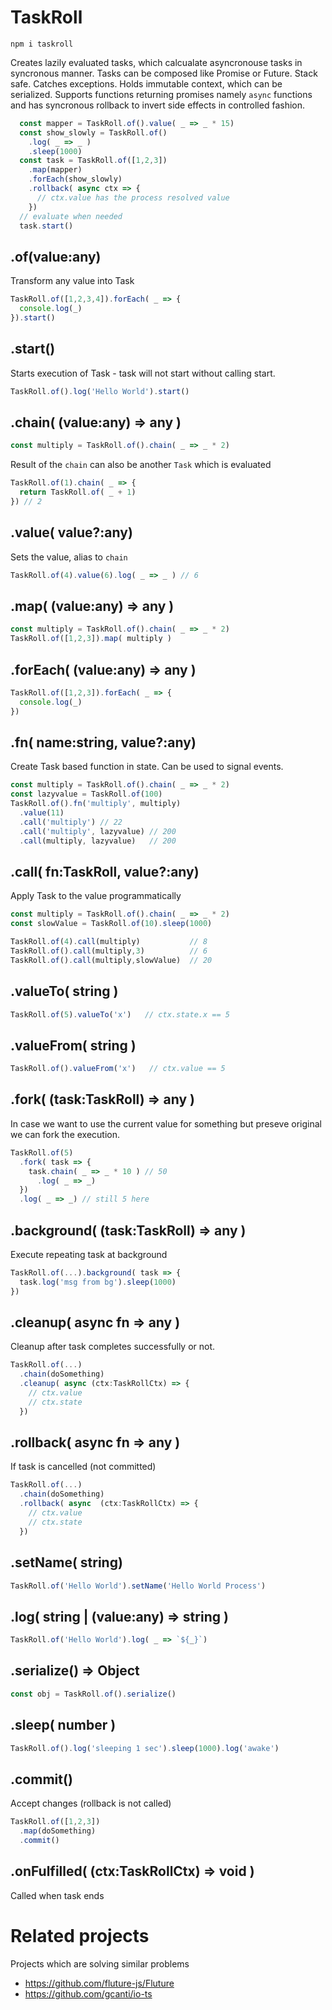 # TaskRoll

```
npm i taskroll
```

Creates lazily evaluated tasks, which calcualate asyncronouse tasks in syncronous manner. Tasks can be composed like Promise or Future. Stack safe. Catches exceptions. Holds immutable context, which can be serialized. Supports functions returning promises namely `async` functions and has syncronous rollback to invert side effects in controlled fashion.

```javascript
  const mapper = TaskRoll.of().value( _ => _ * 15)
  const show_slowly = TaskRoll.of()
    .log( _ => _ )
    .sleep(1000)
  const task = TaskRoll.of([1,2,3])
    .map(mapper)
    .forEach(show_slowly)
    .rollback( async ctx => {
      // ctx.value has the process resolved value
    })
  // evaluate when needed
  task.start()
```

## .of(value:any)

Transform any value into Task

```javascript
TaskRoll.of([1,2,3,4]).forEach( _ => {
  console.log(_)
}).start()
```

## .start()

Starts execution of Task - task will not start without calling start. 

```javascript
TaskRoll.of().log('Hello World').start()
```

## .chain( (value:any) => any )

```javascript
const multiply = TaskRoll.of().chain( _ => _ * 2)
```

Result of the `chain` can also be another `Task` which is evaluated

```javascript
TaskRoll.of(1).chain( _ => {
  return TaskRoll.of( _ + 1)
}) // 2
```

## .value( value?:any)

Sets the value, alias to `chain`
```javascript
TaskRoll.of(4).value(6).log( _ => _ ) // 6
```

## .map( (value:any) => any )

```javascript
const multiply = TaskRoll.of().chain( _ => _ * 2)
TaskRoll.of([1,2,3]).map( multiply )
```

## .forEach( (value:any) => any )

```javascript
TaskRoll.of([1,2,3]).forEach( _ => {
  console.log(_)
})
```

## .fn( name:string, value?:any)

Create Task based function in state. Can be used to signal events.

```javascript
const multiply = TaskRoll.of().chain( _ => _ * 2)
const lazyvalue = TaskRoll.of(100)
TaskRoll.of().fn('multiply', multiply)
  .value(11)
  .call('multiply') // 22
  .call('multiply', lazyvalue) // 200
  .call(multiply, lazyvalue)   // 200
```

## .call( fn:TaskRoll, value?:any)

Apply Task to the value programmatically

```javascript
const multiply = TaskRoll.of().chain( _ => _ * 2)
const slowValue = TaskRoll.of(10).sleep(1000)

TaskRoll.of(4).call(multiply)           // 8
TaskRoll.of().call(multiply,3)          // 6
TaskRoll.of().call(multiply,slowValue)  // 20

```

## .valueTo( string )

```javascript
TaskRoll.of(5).valueTo('x')   // ctx.state.x == 5
```
## .valueFrom( string )

```javascript
TaskRoll.of().valueFrom('x')   // ctx.value == 5
```

## .fork( (task:TaskRoll) => any )

In case we want to use the current value for something but preseve original we can
fork the execution.

```javascript
TaskRoll.of(5)
  .fork( task => {
    task.chain( _ => _ * 10 ) // 50
      .log( _ => _)
  })
  .log( _ => _) // still 5 here
```

## .background( (task:TaskRoll) => any )

Execute repeating task at background

```javascript
TaskRoll.of(...).background( task => {
  task.log('msg from bg').sleep(1000)
})
```

## .cleanup( async fn => any )

Cleanup after task completes successfully or not.

```javascript
TaskRoll.of(...)
  .chain(doSomething)
  .cleanup( async (ctx:TaskRollCtx) => {
    // ctx.value
    // ctx.state
  })
```

## .rollback( async fn => any )

If task is cancelled (not committed)

```javascript
TaskRoll.of(...)
  .chain(doSomething)
  .rollback( async  (ctx:TaskRollCtx) => {
    // ctx.value
    // ctx.state
  })
```

## .setName( string)

```javascript
TaskRoll.of('Hello World').setName('Hello World Process')
```

## .log( string | (value:any) => string )

```javascript
TaskRoll.of('Hello World').log( _ => `${_}`)
```

## .serialize() => Object 

```javascript
const obj = TaskRoll.of().serialize()
```

## .sleep( number )

```javascript
TaskRoll.of().log('sleeping 1 sec').sleep(1000).log('awake')
```

## .commit()

Accept changes (rollback is not called)

```javascript
TaskRoll.of([1,2,3])
  .map(doSomething)
  .commit() 
```

## .onFulfilled( (ctx:TaskRollCtx) => void )

Called when task ends


# Related projects

Projects which are solving similar problems

- https://github.com/fluture-js/Fluture
- https://github.com/gcanti/io-ts
